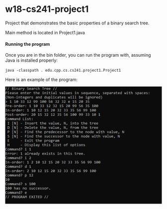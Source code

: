 # w18-cs241-project1
Project that demonstrates the basic properties of a binary search tree.

Main method is located in Project1.java

#### Running the program
Once you are in the bin folder, you can run the program with, assuming Java is installed properly:

`java -classpath . edu.cpp.cs.cs241.project1.Project1`

Here is an example of the program:

![image](example/output.png "example out of the program")
